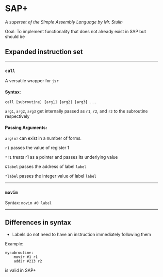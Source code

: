 # SAP+

_A superset of the Simple Assembly Language by Mr. Stulin_

Goal: To implement functionality that does not already exist in SAP but should be

## Expanded instruction set

---

### `call`

A versatile wrapper for `jsr`

#### Syntax:
```
call [subroutine] [arg1] [arg2] [arg3] ...
```
`arg1`, `arg2`, `arg3` get internally passed as `r1`, `r2`, and `r3` to the subroutine respectively

#### Passing Arguments:

`arg(n)` can exist in a number of forms.

`r1` passes the value of register 1

`*r1` treats r1 as a pointer and passes its underlying value

`&label` passes the address of label `label`

`*label` passes the integer value of label `label`

---

### `movim`
Syntax: `movim #0 label`

---

## Differences in syntax

- Labels do not need to have an instruction immediately following them

Example:
```
mysubroutine:
    movir #1 r1
    addir #213 r2
```
is valid in SAP+